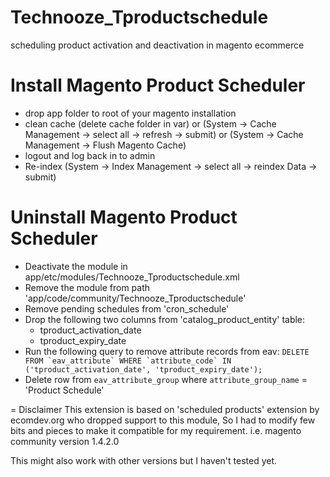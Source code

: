 Technooze_Tproductschedule
==========================

scheduling product activation and deactivation in magento ecommerce

Install Magento Product Scheduler
=================================
- drop app folder to root of your magento installation
- clean cache (delete cache folder in var) or (System -> Cache Management -> select all -> refresh -> submit) or (System -> Cache Management -> Flush Magento Cache)
- logout and log back in to admin
- Re-index (System -> Index Management -> select all -> reindex Data -> submit)


Uninstall Magento Product Scheduler
===================================
- Deactivate the module in app/etc/modules/Technooze_Tproductschedule.xml
- Remove the module from path 'app/code/community/Technooze_Tproductschedule'
- Remove pending schedules from 'cron_schedule'
- Drop the following two columns from 'catalog_product_entity' table:
    - tproduct_activation_date
    - tproduct_expiry_date
- Run the following query to remove attribute records from eav:
    ```DELETE FROM `eav_attribute` WHERE `attribute_code` IN ('tproduct_activation_date', 'tproduct_expiry_date');```
- Delete row from `eav_attribute_group` where `attribute_group_name` = 'Product Schedule'


= Disclaimer
This extension is based on 'scheduled products' extension by ecomdev.org who dropped support to this module, So I had to modify few bits and pieces to make it compatible for my requirement. i.e. magento community version 1.4.2.0

This might also work with other versions but I haven't tested yet.